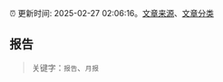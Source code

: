 :alarm_clock: 更新时间: 2025-02-27 02:06:16。[文章来源](/README.md)、[文章分类](/TAGS.md)

## 报告


> 关键字：`报告`、`月报`



